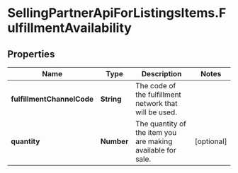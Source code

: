 # SellingPartnerApiForListingsItems.FulfillmentAvailability

## Properties
Name | Type | Description | Notes
------------ | ------------- | ------------- | -------------
**fulfillmentChannelCode** | **String** | The code of the fulfillment network that will be used. | 
**quantity** | **Number** | The quantity of the item you are making available for sale. | [optional] 


